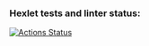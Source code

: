 ### Hexlet tests and linter status:
[![Actions Status](https://github.com/RaptoRabbit/frontend-project-46/actions/workflows/hexlet-check.yml/badge.svg)](https://github.com/RaptoRabbit/frontend-project-46/actions)